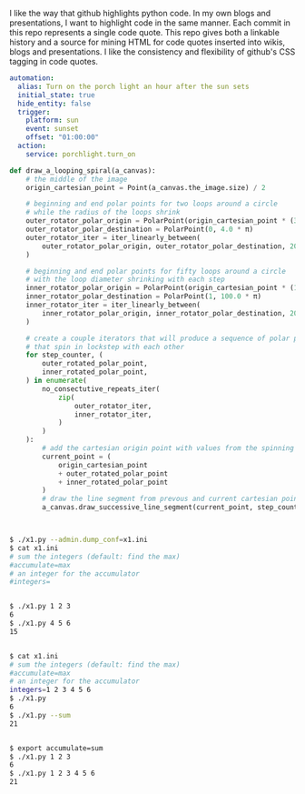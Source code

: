 I like the way that github highlights python code. In my own blogs and presentations,
I want to highlight code in the same manner. Each commit in this repo represents a single
code quote. This repo gives both a linkable history and a source for mining HTML for code
quotes inserted into wikis, blogs and presentations. I like the consistency and flexibility
of github's CSS tagging in code quotes.


```yaml
automation:
  alias: Turn on the porch light an hour after the sun sets
  initial_state: true
  hide_entity: false
  trigger:
    platform: sun
    event: sunset
    offset: "01:00:00"  
  action:
    service: porchlight.turn_on

```

```python
def draw_a_looping_spiral(a_canvas):
    # the middle of the image
    origin_cartesian_point = Point(a_canvas.the_image.size) / 2

    # beginning and end polar points for two loops around a circle
    # while the radius of the loops shrink
    outer_rotator_polar_origin = PolarPoint(origin_cartesian_point * (3.0 / 4.0, 0))
    outer_rotator_polar_destination = PolarPoint(0, 4.0 * π)
    outer_rotator_iter = iter_linearly_between(
        outer_rotator_polar_origin, outer_rotator_polar_destination, 2000
    )

    # beginning and end polar points for fifty loops around a circle
    # with the loop diameter shrinking with each step
    inner_rotator_polar_origin = PolarPoint(origin_cartesian_point * (1.0 / 8.0, 0))
    inner_rotator_polar_destination = PolarPoint(1, 100.0 * π)
    inner_rotator_iter = iter_linearly_between(
        inner_rotator_polar_origin, inner_rotator_polar_destination, 2000
    )

    # create a couple iterators that will produce a sequence of polar points
    # that spin in lockstep with each other
    for step_counter, (
        outer_rotated_polar_point,
        inner_rotated_polar_point,
    ) in enumerate(
        no_consectutive_repeats_iter(
            zip(
                outer_rotator_iter,
                inner_rotator_iter,
            )
        )
    ):
        # add the cartesian origin point with values from the spinning polar points
        current_point = (
            origin_cartesian_point
            + outer_rotated_polar_point
            + inner_rotated_polar_point
        )
        # draw the line segment from prevous and current cartesian points
        a_canvas.draw_successive_line_segment(current_point, step_counter)
```

```python
```

```bash

$ ./x1.py --admin.dump_conf=x1.ini
$ cat x1.ini
# sum the integers (default: find the max)
#accumulate=max
# an integer for the accumulator
#integers=


$ ./x1.py 1 2 3
6
$ ./x1.py 4 5 6
15


$ cat x1.ini
# sum the integers (default: find the max)
#accumulate=max
# an integer for the accumulator
integers=1 2 3 4 5 6
$ ./x1.py
6
$ ./x1.py --sum
21


$ export accumulate=sum
$ ./x1.py 1 2 3
6
$ ./x1.py 1 2 3 4 5 6
21





```
